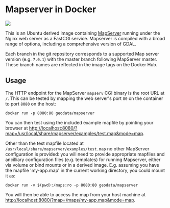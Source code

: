 # Mapserver in Docker

[![](https://imagelayers.io/badge/geodata/mapserver:7.0.1.svg)](https://imagelayers.io/?images=geodata/mapserver:7.0.1)

This is an Ubuntu derived image containing
[MapServer](http://www.mapserver.org/) running under the Nginx web server as a
FastCGI service.  Mapserver is compiled with a broad range of options, including
a comprehensive version of GDAL.

Each branch in the git repository corresponds to a supported Map server version
(e.g. `7.0.1`) with the master branch following MapServer master. These branch
names are reflected in the image tags on the Docker Hub.

## Usage

The HTTP endpoint for the MapServer `mapserv` CGI binary is the root URL at
`/`. This can be tested by mapping the web server's port `80` on the container
to port `8080` on the host:

    docker run -p 8080:80 geodata/mapserver

You can then test using the included example mapfile by pointing your browser at
<http://localhost:8080/?map=/usr/local/share/mapserver/examples/test.map&mode=map>.
    
Other than the test mapfile located at
`/usr/local/share/mapserver/examples/test.map` no other MapServer configuration
is provided: you will need to provide appropriate mapfiles and ancilliary
configuration files (e.g. templates) for running Mapserver, either via volume or
bind mounts or in a derived image.  E.g. assuming you have the mapfile
'my-app.map' in the current working directory, you could mount it as:

    docker run -v $(pwd):/maps:ro -p 8080:80 geodata/mapserver

You will then be able to access the map from your host machine at
<http://localhost:8080/?map=/maps/my-app.map&mode=map>.
